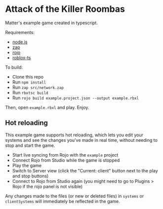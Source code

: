 # Attack of the Killer Roombas
Matter's example game created in typescript.

Requirements:
- [node.js](https://nodejs.org/)
- [zap](https://zap.redblox.dev/) 
- [rojo](https://rojo.space/)
- [roblox-ts](https://roblox-ts.com/)

To build:
- Clone this repo
- Run `npm install`
- Run `zap src/network.zap `
- Run `rbxtsc build`
- Run `rojo build example.project.json --output example.rbxl`

Then, open `example.rbxl` and play. Enjoy.

## Hot reloading

This example game supports hot reloading, which lets you edit your systems and see the changes you've made in real time,
without needing to stop and start the game.

- Start live syncing from Rojo with the `example` project
- Connect Rojo from Studio while the game is stopped
- Play the game
- Switch to Server view (click the "Current: client" button next to the play and stop buttons)
- Connect to Rojo from Studio again (you might need to go to Plugins > Rojo if the rojo panel is not visible)

Any changes made to the files (or new or deleted files) in `systems` or `clientSystems` will immediately be reflected
in the game.
